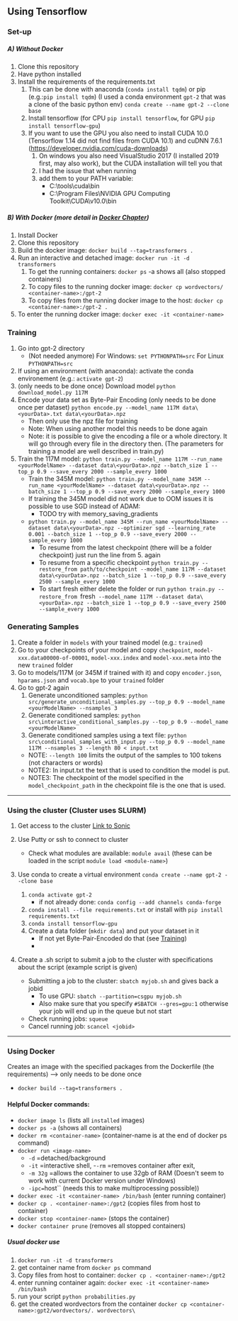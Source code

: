 ## Using Tensorflow
### Set-up ###
##### A) Without Docker
1. Clone this repository
2. Have python installed
3. Install the requirements of the requirements.txt
	1. This can be done with anaconda (`conda install tqdm`) or pip (e.g.:`pip install tqdm`) (I used a conda environment `gpt-2` that was a clone of the basic python env) `conda create --name gpt-2 --clone base`
	2. Install tensorflow (for CPU `pip install tensorflow`, for GPU `pip install tensorflow-gpu`)
	3. If you want to use the GPU you also need to install CUDA 10.0 (Tensorflow 1.14 did not find files from CUDA 10.1) and cuDNN 7.6.1 (https://developer.nvidia.com/cuda-downloads)
		1. On windows you also need VisualStudio 2017 (I installed 2019 first, may also work), but the CUDA installation will tell you that
		2. I had the issue that when running 
		3. add them to your PATH variable:
			- C:\tools\cuda\bin
			- C:\Program Files\NVIDIA GPU Computing Toolkit\CUDA\v10.0\bin
##### B) With Docker (more detail in [Docker Chapter](#using-docker))
1. Install Docker
2. Clone this repository
3. Build the docker image: `docker build --tag=transformers .`
4. Run an interactive and detached image: `docker run -it -d transformers`
	1. To get the running containers: `docker ps` -a shows all (also stopped containers)
	2. To copy files to the running docker image: `docker cp wordvectors/ <container-name>:/gpt-2`
	3. To copy files from the running docker image to the host: `docker cp <container-name>:/gpt-2 .`
5. To enter the running docker image: `docker exec -it <container-name>`


### Training ###
1. Go into gpt-2 directory
   - (Not needed anymore) For Windows: `set PYTHONPATH=src` For Linux `PYTHONPATH=src`
2. If using an environment (with anaconda): activate the conda environement (e.g.: `activate gpt-2`)
3. (only needs to be done once) Download model `python download_model.py 117M` 	 
4. Encode your data set as Byte-Pair Encoding (only needs to be done once per dataset) `python encode.py --model_name 117M data\<yourData>.txt data\<yourData>.npz`
	- Then only use the npz file for training
	- Note: When using another model this needs to be done again
	- Note: it is possible to give the encoding a file or a whole directory. It will go through every file in the directory then.
(The parameters for training a model are well described in train.py)
5. Train the 117M model: `python train.py --model_name 117M --run_name <yourModelName> --dataset data\<yourData>.npz --batch_size 1 --top_p 0.9 --save_every 2000 --sample_every 1000`
   - Train the 345M model: `python train.py --model_name 345M --run_name <yourModelName> --dataset data\<yourData>.npz --batch_size 1 --top_p 0.9 --save_every 2000 --sample_every 1000`
   - If training the 345M model did not work due to OOM issues it is possible to use SGD instead of ADAM:
	 - TODO try with memory_saving_gradients
   - `python train.py --model_name 345M --run_name <yourModelName> --dataset data\<yourData>.npz --optimizer sgd --learning_rate 0.001 --batch_size 1 --top_p 0.9 --save_every 2000 --sample_every 1000`
	 - To resume from the latest checkpoint (there will be a folder checkpoint) just run the line from 5. again
	 - To resume from a specific checkpoint `python train.py --restore_from path/to/checkpoint --model_name 117M --dataset data\<yourData>.npz --batch_size 1 --top_p 0.9 --save_every 2500 --sample_every 1000`
	 - To start fresh either delete the folder or run `python train.py --restore_from `fresh` --model_name 117M --dataset data\<yourData>.npz --batch_size 1 --top_p 0.9 --save_every 2500 --sample_every 1000`

### Generating Samples ###
1. Create a folder in `models` with your trained model (e.g.: `trained`)
2. Go to your checkpoints of your model and copy `checkpoint`, `model-xxx.data00000-of-00001`, `model-xxx.index` and `model-xxx.meta` into the new `trained` folder
3. Go to models/117M (or 345M if trained with it) and copy `encoder.json`, `hparams.json` and `vocab.bpe` to your `trained` folder
4. Go to gpt-2 again
	1. Generate unconditioned samples: `python src/generate_unconditional_samples.py --top_p 0.9 --model_name <yourModelName> --nsamples 3`
	2. Generate conditioned samples: `python src\interactive_conditional_samples.py --top_p 0.9 --model_name <yourModelName>`
	3. Generate conditioned samples using a text file: `python src\conditional_samples_with_input.py --top_p 0.9 --model_name 117M --nsamples 3 --length 80 < input.txt`
	- NOTE: `--length 100` limits the output of the samples to 100 tokens (not characters or words)
	- NOTE2: In input.txt the text that is used to condition the model is put.
	- NOTE3: The checkpoint of the model specified in the `model_checkpoint_path` in the checkpoint file is the one that is used.
	
---
### Using the cluster (Cluster uses SLURM) ###
1. Get access to the cluster [Link to Sonic](https://www.ucd.ie/itservices/ourservices/researchit/computeclusters/sonicuserguide/)
2. Use Putty or ssh to connect to cluster
	- Check what modules are available: `module avail` (these can be loaded in the script `module load <module-name>`)
3. Use conda to create a virtual environment `conda create --name gpt-2 --clone base`
    1. `conda activate gpt-2`
        - if not already done: `conda config --add channels conda-forge`
    2. `conda install --file requirements.txt` or install with `pip install requirements.txt`
    3. `conda install tensorflow-gpu`
    4. Create a data folder (`mkdir data`) and put your dataset in it
        - If not yet Byte-Pair-Encoded do that (see [Training](#training))
        - 
    
4. Create a .sh script to submit a job to the cluster with specifications about the script (example script is given)
	- Submitting a job to the cluster: `sbatch myjob.sh` and gives back a jobid
		- To use GPU: `sbatch --partition=csgpu myjob.sh`
		- Also make sure that you specify `#SBATCH --gres=gpu:1` otherwise your job will end up in the queue but not start
	- Check running jobs: `squeue`
	- Cancel running job: `scancel <jobid>`
	
---
### Using Docker
Creates an image with the specified packages from the Dockerfile (the requirements) --> only needs to be done once
- `docker build --tag=transformers .`

#### Helpful Docker commands:
- `docker image ls` (lists all `installed` images)
- `docker ps -a` (shows all containers)
- `docker rm <container-name>` (container-name is at the end of docker ps command)
- `docker run <image-name>`
   - `-d` =detached/background
   - `-it` =interactive shell, 
   -`-rm` =removes container after exit, 
   - `-m 32g` =allows the container to use 32gb of RAM (Doesn't seem to work with current Docker version under Windows)
   - `-ipc=`host`` (needs this to make multiprocessing possible))
- `docker exec -it <container-name> /bin/bash` (enter running container)
- `docker cp . <container-name>:/gpt2` (copies files from host to container)
- `docker stop <container-name>`	(stops the container)
- `docker container prune` (removes all stopped containers)

##### Usual docker use
1. `docker run -it -d transformers`
2. get container name from `docker ps` command
3. Copy files from host to container: `docker cp . <container-name>:/gpt2`
4. enter running container again: `docker exec -it <container-name> /bin/bash`
5. run your script `python probabilities.py`
6. get the created wordvectors from the container `docker cp <container-name>:gpt2/wordvectors/. wordvectors\`
